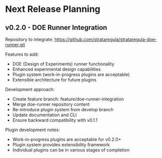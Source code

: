 # Next Release Planning

## v0.2.0 - DOE Runner Integration

Repository to integrate: https://github.com/strataregula/strataregula-doe-runner.git

Features to add:
- DOE (Design of Experiments) runner functionality
- Enhanced experimental design capabilities
- Plugin system (work-in-progress plugins are acceptable)
- Extensible architecture for future plugins

Development approach:
- Create feature branch: feature/doe-runner-integration
- Merge doe-runner repository content
- Re-introduce plugin system from develop branch
- Update documentation and CLI
- Ensure backward compatibility with v0.1.1

Plugin development notes:
- Work-in-progress plugins are acceptable for v0.2.0+
- Plugin system provides extensibility framework
- Individual plugins can be in various stages of completion
